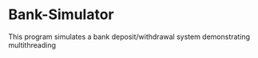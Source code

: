 # Bank-Simulator
This program simulates a bank deposit/withdrawal system demonstrating multithreading
